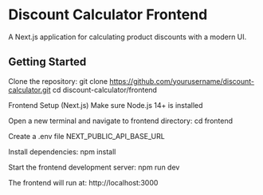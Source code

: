 
# Discount Calculator Frontend

A Next.js application for calculating product discounts with a modern UI.

## Getting Started

Clone the repository:
git clone https://github.com/yourusername/discount-calculator.git
cd discount-calculator/frontend

Frontend Setup (Next.js)
Make sure Node.js 14+ is installed

Open a new terminal and navigate to frontend directory:
cd frontend

Create a .env file
NEXT_PUBLIC_API_BASE_URL

Install dependencies:
npm install 

Start the frontend development server:
npm run dev

The frontend will run at: http://localhost:3000
